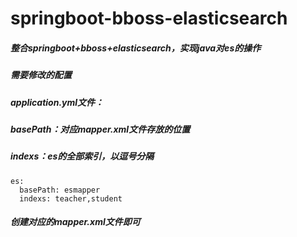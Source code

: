 # springboot-bboss-elasticsearch
##### 整合springboot+bboss+elasticsearch，实现java对es的操作
##### 需要修改的配置
##### application.yml文件：
##### basePath：对应mapper.xml文件存放的位置
##### indexs：es的全部索引，以逗号分隔
```
es:
  basePath: esmapper
  indexs: teacher,student
```
##### 创建对应的mapper.xml文件即可
